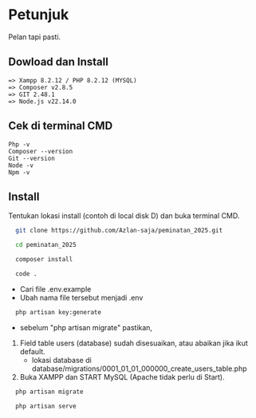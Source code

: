 
# Petunjuk

Pelan tapi pasti.


## Dowload dan Install

	=> Xampp 8.2.12 / PHP 8.2.12 (MYSQL)
	=> Composer v2.8.5
	=> GIT 2.48.1
	=> Node.js v22.14.0


## Cek di terminal CMD

	Php -v
	Composer --version
	Git --version
	Node -v
	Npm -v




## Install
Tentukan lokasi install (contoh di local disk D) dan buka terminal CMD.
```bash
  git clone https://github.com/Azlan-saja/peminatan_2025.git
```

```bash
  cd peminatan_2025
```
```bash
  composer install
```
```bash
  code .
```
* Cari file .env.example
* Ubah nama file tersebut menjadi .env


```bash
  php artisan key:generate
```
* sebelum "php artisan migrate" pastikan,
1. Field table users (database) sudah disesuaikan, atau abaikan jika ikut default.
    * lokasi database di database/migrations/0001_01_01_000000_create_users_table.php
2. Buka XAMPP dan START MySQL (Apache tidak perlu di Start).
```bash
  php artisan migrate
```
```bash
  php artisan serve
```
